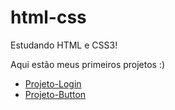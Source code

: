 # html-css
 
Estudando HTML e CSS3!

Aqui estão meus primeiros projetos :)

- <a  href="b/index.html">Projeto-Login</a>
- <a  href="bottom/index.html" target="-blank">Projeto-Button</a>